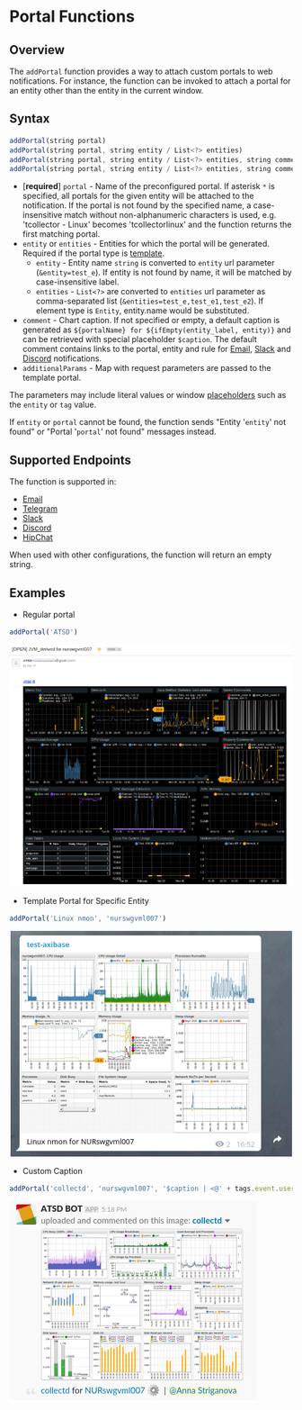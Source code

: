 # Portal Functions

## Overview

The `addPortal` function provides a way to attach custom portals to web notifications. For instance, the function can be invoked to attach a portal for an entity other than the entity in the current window.

## Syntax

```javascript
addPortal(string portal)
addPortal(string portal, string entity / List<?> entities)
addPortal(string portal, string entity / List<?> entities, string comment)
addPortal(string portal, string entity / List<?> entities, string comment, [] additionalParams)
```

* [**required**] `portal` - Name of the preconfigured portal. If asterisk `*` is specified, all portals for the given entity will be attached to the notification. If the portal is not found by the specified name, a case-insensitive match without non-alphanumeric characters is used, e.g. 'tcollector - Linux' becomes 'tcollectorlinux' and the function returns the first matching portal.
* `entity` or `entities` - Entities for which the portal will be generated. Required if the portal type is [template](../portals/portals-overview.md#template-portals).
  * `entity` - Entity name `string` is converted to `entity` url parameter (`&entity=test_e`). If entity is not found by name, it will be matched by case-insensitive label.
  * `entities` - `List<?>` are converted to `entities` url parameter as comma-separated list (`&entities=test_e,test_e1,test_e2`). If element type is `Entity`, entity.name would be substituted.
* `comment` - Chart caption. If not specified or empty, a default caption is generated as `${portalName} for ${ifEmpty(entity_label, entity)}` and can be retrieved with special placeholder `$caption`. The default comment contains links to the portal, entity and rule for [Email](email.md), [Slack](notifications/slack.md) and [Discord](notifications/discord.md) notifications.
* `additionalParams` - Map with request parameters are passed to the template portal.

The parameters may include literal values or window [placeholders](placeholders.md) such as the `entity` or `tag` value.

If `entity` or `portal` cannot be found, the function sends "Entity '`entity`' not found" or "Portal '`portal`' not found" messages instead.

## Supported Endpoints

The function is supported in:

* [Email](email.md)
* [Telegram](notifications/telegram.md)
* [Slack](notifications/slack.md)
* [Discord](notifications/discord.md)
* [HipChat](notifications/hipchat.md)

When used with other configurations, the function will return an empty string.

## Examples

* Regular portal

```javascript
addPortal('ATSD')
```
![](images/functions-portal-1.png)


* Template Portal for Specific Entity

```javascript
addPortal('Linux nmon', 'nurswgvml007')
```
![](images/functions-portal-2.png)


* Custom Caption

```javascript
addPortal('collectd', 'nurswgvml007', '$caption | <@' + tags.event.user + '>')
```

![](images/functions-portal-3.png)
